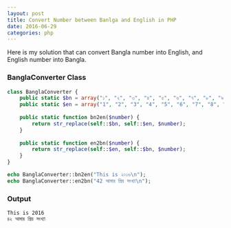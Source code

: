 ```yaml
---
layout: post
title: Convert Number between Banlga and English in PHP
date: 2016-06-29
categories: php
---
```


Here is my solution that can convert Bangla number into English, and English number into Bangla.

### BanglaConverter Class

```php
class BanglaConverter {
    public static $bn = array("১", "২", "৩", "৪", "৫", "৬", "৭", "৮", "৯", "০");
    public static $en = array("1", "2", "3", "4", "5", "6", "7", "8", "9", "0");
    
    public static function bn2en($number) {
        return str_replace(self::$bn, self::$en, $number);
    }
    
    public static function en2bn($number) {
        return str_replace(self::$en, self::$bn, $number);
    }
}

echo BanglaConverter::bn2en("This is ২০১৬\n");
echo BanglaConverter::en2bn("42 আমার প্রিয় সংখ্যা\n");
```

### Output

```
This is 2016
৪২ আমার প্রিয় সংখ্যা
```
